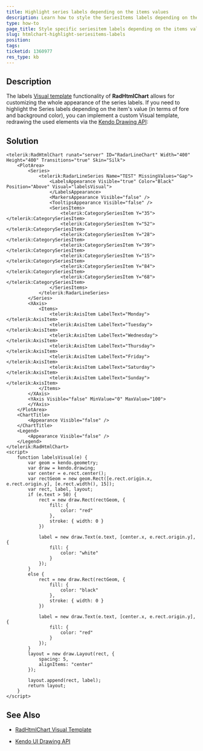 ```yaml
---
title: Highlight series labels depending on the items values
description: Learn how to style the SeriesItems labels depending on the item's value.
type: how-to
page_title: Style specific seriesitem labels depending on the items value
slug: htmlchart-highlight-seriesitems-labels
position: 
tags: 
ticketid: 1360977
res_type: kb
---
```


## Description
The labels [Visual template](https://docs.telerik.com/devtools/aspnet-ajax/controls/htmlchart/functionality/visual-template) functionality of **RadHtmlChart** allows for customizing the whole appearance of the series labels. If you need to highlight the Series labels depending on the item's value (in terms of fore and background color), you can implement a custom Visual template, redrawing the used elements via the [Kendo Drawing API](https://docs.telerik.com/kendo-ui/framework/drawing/basic-shapes):

## Solution
````ASP.NET
<telerik:RadHtmlChart runat="server" ID="RadarLineChart" Width="400" Height="400" Transitions="true" Skin="Silk">
    <PlotArea>
        <Series>
            <telerik:RadarLineSeries Name="TEST" MissingValues="Gap">
                <LabelsAppearance Visible="true" Color="Black" Position="Above" Visual="labelsVisual">
                </LabelsAppearance>
                <MarkersAppearance Visible="false" />
                <TooltipsAppearance Visible="false" />
                <SeriesItems>
                    <telerik:CategorySeriesItem Y="35"></telerik:CategorySeriesItem>
                    <telerik:CategorySeriesItem Y="52"></telerik:CategorySeriesItem>
                    <telerik:CategorySeriesItem Y="28"></telerik:CategorySeriesItem>
                    <telerik:CategorySeriesItem Y="39"></telerik:CategorySeriesItem>
                    <telerik:CategorySeriesItem Y="15"></telerik:CategorySeriesItem>
                    <telerik:CategorySeriesItem Y="84"></telerik:CategorySeriesItem>
                    <telerik:CategorySeriesItem Y="68"></telerik:CategorySeriesItem>
                </SeriesItems>
            </telerik:RadarLineSeries>
        </Series>
        <XAxis>
            <Items>
                <telerik:AxisItem LabelText="Monday"></telerik:AxisItem>
                <telerik:AxisItem LabelText="Tuesday"></telerik:AxisItem>
                <telerik:AxisItem LabelText="Wednesday"></telerik:AxisItem>
                <telerik:AxisItem LabelText="Thursday"></telerik:AxisItem>
                <telerik:AxisItem LabelText="Friday"></telerik:AxisItem>
                <telerik:AxisItem LabelText="Saturday"></telerik:AxisItem>
                <telerik:AxisItem LabelText="Sunday"></telerik:AxisItem>
            </Items>
        </XAxis>
        <YAxis Visible="false" MinValue="0" MaxValue="100">
        </YAxis>
    </PlotArea>
    <ChartTitle>
        <Appearance Visible="false" />
    </ChartTitle>
    <Legend>
        <Appearance Visible="false" />
    </Legend>
</telerik:RadHtmlChart>
<script>
    function labelsVisual(e) {
        var geom = kendo.geometry;
        var draw = kendo.drawing;
        var center = e.rect.center();
        var rectGeom = new geom.Rect([e.rect.origin.x, e.rect.origin.y], [e.rect.width(), 15]);
        var rect, label, layout;
        if (e.text > 50) {
            rect = new draw.Rect(rectGeom, {
                fill: {
                    color: "red"
                },
                stroke: { width: 0 }
            })
 
            label = new draw.Text(e.text, [center.x, e.rect.origin.y], {
                fill: {
                    color: "white"
                }
            });
        }
        else {
            rect = new draw.Rect(rectGeom, {
                fill: {
                    color: "black"
                },
                stroke: { width: 0 }
            })
 
            label = new draw.Text(e.text, [center.x, e.rect.origin.y], {
                fill: {
                    color: "red"
                }
            });
        }
        layout = new draw.Layout(rect, {
            spacing: 5,
            alignItems: "center"
        });
 
        layout.append(rect, label);
        return layout;
    }
</script>
````

## See Also

* [RadHtmlChart Visual Template](https://docs.telerik.com/devtools/aspnet-ajax/controls/htmlchart/functionality/visual-template)

* [Kendo UI Drawing API](https://docs.telerik.com/kendo-ui/framework/drawing/basic-shapes)
